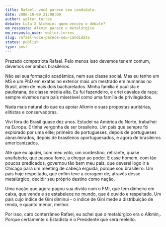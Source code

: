 ```yaml
---
title: Rafael, você parece seu candidato.
date: 2006-10-09 21:00:00
author: walter.torres
debate: Lula X Alckmin: quem venceu o debate?
em_resposta: Alkmin parece o metalúrgico
em_resposta_user: walter.torres
slug: rafael-voce-parece-seu-candidato
status: publish 
type: post
---
```


Prezado compatriota Rafael. Pelo menos isso devemos ter em comum, devemos ser ambos brasileiros.


Não sei sua formação acadêmica, nem sua classe social. Mas eu tenho um MS e um PhD em exatas no exterior mais um mestrado em humanas no Brasil, além de mais dois bacharelados. Minha família é paulista e paulistana, de classe média alta. Eu fui fazendeiro, e criei cavalos de raça; sempre vivemos num país miserável como uma família de privilegiados.


Nada mais natural do que eu apoiar Alkmin e suas propostas auritárias, elitistas e conservadoras.


Vivi fora do Brasil quase dez anos. Estudei na América do Norte, trabalhei na Europa. E tinha vergonha de ser brasileiro. Um país que sempre foi explorado por uma elite; primeiro de portugueses, depois de portugueses abrasileirados, depois de brasileiros aportuguesados, e agora de brasileiros americanizados.


Até que eu ajudei, com meu voto, um nordestino, retirante, quase analfabeto, que passou fome, a chegar ao poder. E esse homem, com tão poucos predicados, governou tão bem meu país, que deverei logo ir a Chicago para um meeting de cabeça erguida, porque sou brasileiro. Um pais hoje respeitado, que enfim teve a coragem de, através desse metalúrgico, decidir seu próprio destino como nação.


Uma nação que agora pagou sua dívida com o FMI, que tem dinheiro em caixa, que vende e se estabelece no mundo, que é ouvido e respeitado. Um país cujo índice de Gini diminui - o indice de Gini mede a distribuição de renda, e quanto menor, melhor.


Por isso, caro conterrâneo Rafael, eu achei que o metalúrgico era o Alkmin,. Porque certamente o Estadista é o Presidente que será reeleito.


 


